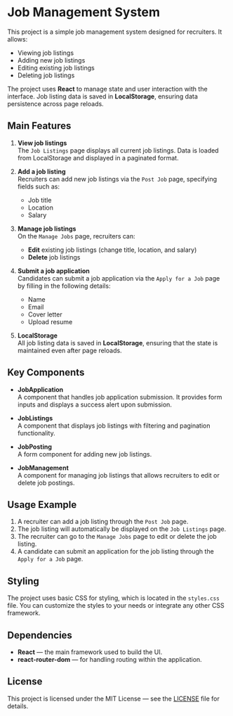 
# Job Management System

This project is a simple job management system designed for recruiters. It allows:
- Viewing job listings
- Adding new job listings
- Editing existing job listings
- Deleting job listings

The project uses **React** to manage state and user interaction with the interface. Job listing data is saved in **LocalStorage**, ensuring data persistence across page reloads.

## Main Features

1. **View job listings**  
   The `Job Listings` page displays all current job listings. Data is loaded from LocalStorage and displayed in a paginated format.

2. **Add a job listing**  
   Recruiters can add new job listings via the `Post Job` page, specifying fields such as:
   - Job title
   - Location
   - Salary

3. **Manage job listings**  
   On the `Manage Jobs` page, recruiters can:
   - **Edit** existing job listings (change title, location, and salary)
   - **Delete** job listings

4. **Submit a job application**  
   Candidates can submit a job application via the `Apply for a Job` page by filling in the following details:
   - Name
   - Email
   - Cover letter
   - Upload resume

5. **LocalStorage**  
   All job listing data is saved in **LocalStorage**, ensuring that the state is maintained even after page reloads.

## Key Components

- **JobApplication**  
  A component that handles job application submission. It provides form inputs and displays a success alert upon submission.

- **JobListings**  
  A component that displays job listings with filtering and pagination functionality.

- **JobPosting**  
  A form component for adding new job listings.

- **JobManagement**  
  A component for managing job listings that allows recruiters to edit or delete job postings.

## Usage Example

1. A recruiter can add a job listing through the `Post Job` page.
2. The job listing will automatically be displayed on the `Job Listings` page.
3. The recruiter can go to the `Manage Jobs` page to edit or delete the job listing.
4. A candidate can submit an application for the job listing through the `Apply for a Job` page.

## Styling

The project uses basic CSS for styling, which is located in the `styles.css` file. You can customize the styles to your needs or integrate any other CSS framework.

## Dependencies

- **React** — the main framework used to build the UI.
- **react-router-dom** — for handling routing within the application.

## License

This project is licensed under the MIT License — see the [LICENSE](LICENSE) file for details.
